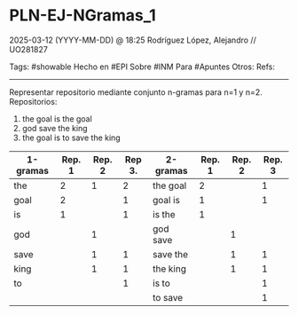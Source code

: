 # PLN-EJ-NGramas_1
2025-03-12 (YYYY-MM-DD) @ 18:25
Rodríguez López, Alejandro // UO281827

Tags:
	#showable
	Hecho en #EPI
	Sobre #INM
	Para #Apuntes
	Otros:
	Refs:
 
<hr>

Representar repositorio mediante conjunto n-gramas para n=1 y n=2.
Repositorios:

1. the goal is the goal
2. god save the king
3. the goal is to save the king

| 1-gramas | Rep. 1 | Rep. 2 | Rep 3. | 2-gramas | Rep. 1 | Rep. 2 | Rep. 3 |
| -------- | ------ | ------ | ------ | -------- | ------ | ------ | ------ |
| the      | 2      | 1      | 2      | the goal | 2      |        | 1      |
| goal     | 2      |        | 1      | goal is  | 1      |        | 1      |
| is       | 1      |        | 1      | is the   | 1      |        |        |
| god      |        | 1      |        | god save |        | 1      |        |
| save     |        | 1      | 1      | save the |        | 1      | 1      |
| king     |        | 1      | 1      | the king |        | 1      | 1      |
| to       |        |        | 1      | is to    |        |        | 1      |
|          |        |        |        | to save  |        |        | 1      |
